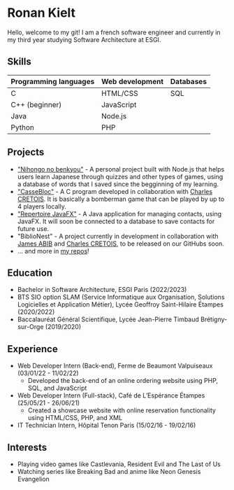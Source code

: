 # Ronan Kielt

Hello, welcome to my git! I am a french software engineer and currently in my third year studying Software Architecture at ESGI.

## Skills

| Programming languages | Web development | Databases |
| --------------------- | --------------- | --------- |
| C                     | HTML/CSS        | SQL       |
| C++ (beginner)        | JavaScript      |           |
| Java                  | Node.js         |           |
| Python                | PHP             |           |


## Projects

- ["Nihongo no benkyou"](https://github.com/chikatetsu/Nihongo-no-Benkyou) - A personal project built with Node.js that helps users learn Japanese through quizzes and other types of games, using a database of words that I saved since the begginning of my learning.
- ["CasseBloc"](https://github.com/chikatetsu/CasseBloc) - A C program developed in collaboration with [Charles CRETOIS](https://github.com/Carlito0605). It is basically a bomberman game that can be played by up to 4 players locally.
- ["Repertoire JavaFX"](https://github.com/chikatetsu/Repertoire-JavaFx) - A Java application for managing contacts, using JavaFX. It will soon be connected to a database to save contacts for future use.
- "BiblioNest" - A project currently in development in collaboration with [James ABIB](https://github.com/jabibamman) and [Charles CRETOIS](https://github.com/Carlito0605), to be released on our GitHubs soon.
- ... and more in [my repos](https://github.com/chikatetsu?tab=repositories)!

## Education

- Bachelor in Software Architecture, ESGI Paris (2022/2023)
- BTS SIO option SLAM (Service Informatique aux Organisation, Solutions Logicielles et Application Métier), Lycée Geoffroy Saint-Hilaire Étampes (2020/2022)
- Baccalauréat Général Scientifique, Lycée Jean-Pierre Timbaud Brétigny-sur-Orge (2019/2020)

## Experience

- Web Developer Intern (Back-end), Ferme de Beaumont Valpuiseaux (03/01/22 - 11/02/22)
  - Developed the back-end of an online ordering website using PHP, SQL, and JavaScript
- Web Developer Intern (Full-stack), Café de L’Espérance Étampes (25/05/21 - 26/06/21)
  - Created a showcase website with online reservation functionality using HTML/CSS, PHP, and XML
- IT Technician Intern, Hôpital Tenon Paris (15/02/16 - 19/02/16)

## Interests

- Playing video games like Castlevania, Resident Evil and The Last of Us
- Watching series like Breaking Bad and anime like Neon Genesis Evangelion
